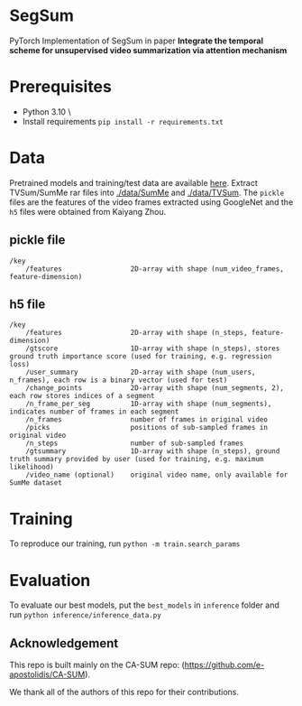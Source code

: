 # SegSum
PyTorch Implementation of SegSum in paper **Integrate the temporal scheme for unsupervised video summarization via attention mechanism**

# Prerequisites
- Python 3.10 \
- Install requirements ```pip install -r requirements.txt```

# Data
Pretrained models and training/test data are available [here](https://drive.google.com/drive/folders/1IXWNZTc2LbIPmhR7VpysDHO-LaCjHesg?usp=sharing). Extract TVSum/SumMe rar files into [./data/SumMe](./data/SumMe) and [./data/TVSum](./data/TVSum). The `pickle` files are the features of the video frames extracted using GoogleNet and the `h5` files were obtained from Kaiyang Zhou.

## pickle file
```
/key
    /features                 2D-array with shape (num_video_frames, feature-dimension)
```
## h5 file
```Text
/key
    /features                 2D-array with shape (n_steps, feature-dimension)
    /gtscore                  1D-array with shape (n_steps), stores ground truth importance score (used for training, e.g. regression loss)
    /user_summary             2D-array with shape (num_users, n_frames), each row is a binary vector (used for test)
    /change_points            2D-array with shape (num_segments, 2), each row stores indices of a segment
    /n_frame_per_seg          1D-array with shape (num_segments), indicates number of frames in each segment
    /n_frames                 number of frames in original video
    /picks                    positions of sub-sampled frames in original video
    /n_steps                  number of sub-sampled frames
    /gtsummary                1D-array with shape (n_steps), ground truth summary provided by user (used for training, e.g. maximum likelihood)
    /video_name (optional)    original video name, only available for SumMe dataset
```

# Training
To reproduce our training, run ```python -m train.search_params```

# Evaluation
To evaluate our best models, put the `best_models` in `inference` folder and run `python inference/inference_data.py`

## Acknowledgement
This repo is built mainly on the CA-SUM repo: (https://github.com/e-apostolidis/CA-SUM).

We thank all of the authors of this repo for their contributions.
